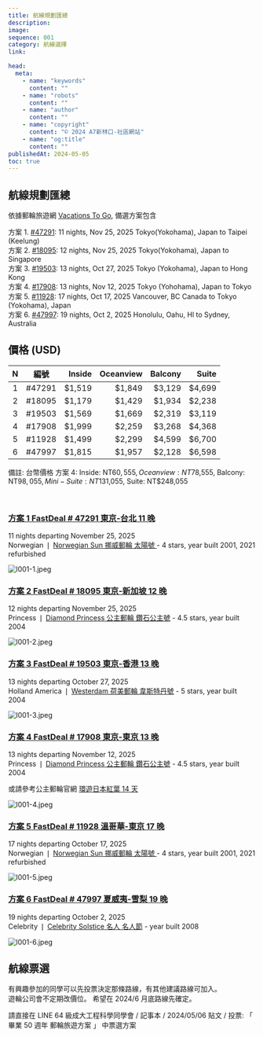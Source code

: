 ```yaml
---
title: 航線規劃匯總
description:
image:
sequence: 001
category: 航線選擇
link:

head:
  meta:
    - name: "keywords"
      content: ""
    - name: "robots"
      content: ""
    - name: "author"
      content: ""
    - name: "copyright"
      content: "© 2024 A7新林口-社區網站"
    - name: "og:title"
      content: ""
publishedAt: 2024-05-05
toc: true
---
```


## 航線規劃匯總

依據郵輪旅遊網 <a href="https://www.vacationstogo.com/">Vacations To Go</a>, 備選方案包含

方案 1. <a href="https://www.vacationstogo.com/fastdeal.cfm?deal=47291">#47291</a>: 11 nights, Nov 25, 2025 Tokyo(Yokohama), Japan to Taipei (Keelung)  
方案 2. <a href="https://www.vacationstogo.com/fastdeal.cfm?deal=18095">#18095</a>: 12 nights, Nov 25, 2025 Tokyo(Yokohama), Japan to Singapore  
方案 3. <a href="https://www.vacationstogo.com/fastdeal.cfm?deal=19503">#19503</a>: 13 nights, Oct 27, 2025 Tokyo (Yokohama), Japan to Hong Kong  
方案 4. <a href="https://www.vacationstogo.com/fastdeal.cfm?deal=17908&sp=y">#17908</a>: 13 nights, Nov 12, 2025 Tokyo (Yohohama), Japan to Tokyo  
方案 5. <a href="https://www.vacationstogo.com/fastdeal.cfm?deal=11928">#11928</a>: 17 nights, Oct 17, 2025 Vancouver, BC Canada to Tokyo (Yokohama), Japan  
方案 6. <a href="https://www.vacationstogo.com/fastdeal.cfm?deal=47997">#47997</a>: 19 nights, Oct 2, 2025 Honolulu, Oahu, Hl to Sydney, Australia

## 價格 (USD)

|  N  |  編號  | Inside | Oceanview | Balcony |  Suite |
| :-: | :----: | -----: | --------: | ------: | -----: |
|  1  | #47291 | $1,519 |    $1,849 |  $3,129 | $4,699 |
|  2  | #18095 | $1,179 |    $1,429 |  $1,934 | $2,238 |
|  3  | #19503 | $1,569 |    $1,669 |  $2,319 | $3,119 |
|  4  | #17908 | $1,999 |    $2,259 |  $3,268 | $4,368 |
|  5  | #11928 | $1,499 |    $2,299 |  $4,599 | $6,700 |
|  6  | #47997 | $1,815 |    $1,957 |  $2,128 | $6,598 |

備註: 台幣價格 方案 4: Inside: NT$60,555, Oceanview: NT$78,555, Balcony: NT$98,055, Mini-Suite: NT$131,055, Suite: NT$248,055

<br>

### <a href="https://www.vacationstogo.com/fastdeal.cfm?deal=47291"> 方案 1 FastDeal # 47291 東京-台北 11 晚 </a>

11 nights departing November 25, 2025  
Norwegian ❘ <a href="https://www.ncl.com/in/en/cruise-ship/sun"> Norwegian Sun 挪威郵輪 太陽號 </a> - 4 stars, year built 2001, 2021 refurbished

![l001-1.jpeg](/images/line/l001-1.jpeg)

### <a href="https://www.vacationstogo.com/fastdeal.cfm?deal=18095"> 方案 2 FastDeal # 18095 東京-新加坡 12 晚 </a>

12 nights departing November 25, 2025  
Princess ❘ <a href="https://www.princess.com/en-int/ships-and-experience/ships/di-diamond-princess"> Diamond Princess 公主郵輪 鑽石公主號</a> - 4.5 stars, year built 2004

![l001-2.jpeg](/images/line/l001-2.jpeg)

### <a href="https://www.vacationstogo.com/fastdeal.cfm?deal=19503"> 方案 3 FastDeal # 19503 東京-香港 13 晚 </a>

13 nights departing October 27, 2025  
Holland America ❘ <a href="https://www.hollandamerica.com/en/cruise-ships/westerdam/7"> Westerdam 荷美郵輪 韋斯特丹號</a> - 5 stars, year built 2004

![l001-3.jpeg](/images/line/l001-3.jpeg)

### <a href="https://www.vacationstogo.com/fastdeal.cfm?deal=17908&sp=y"> 方案 4 FastDeal # 17908 東京-東京 13 晚 </a>

13 nights departing November 12, 2025  
Princess ❘ <a href="https://www.princess.com/en-int/ships-and-experience/ships/di-diamond-princess"> Diamond Princess 公主郵輪 鑽石公主號</a> - 4.5 stars, year built 2004

或請參考公主郵輪官網 <a href="https://princesscruises.com.tw/cruise_trip/M534">環遊日本紅葉 14 天</a>

![l001-4.jpeg](/images/line/l001-4.jpeg)

### <a href="https://www.vacationstogo.com/fastdeal.cfm?deal=11928"> 方案 5 FastDeal # 11928 溫哥華-東京 17 晚 </a>

17 nights departing October 17, 2025  
Norwegian ❘ <a href="https://www.ncl.com/in/en/cruise-ship/sun"> Norwegian Sun 挪威郵輪 太陽號 </a> - 4 stars, year built 2001, 2021 refurbished

![l001-5.jpeg](/images/line/l001-5.png)

### <a href="https://www.vacationstogo.com/fastdeal.cfm?deal=47997"> 方案 6 FastDeal # 47997 夏威夷-雪梨 19 晚 </a>

19 nights departing October 2, 2025  
Celebrity ❘ <a href="https://www.celebritycruises.com/cruise-ships/celebrity-solstice?icid=xplrsh_wrnssn_sls_hm_other_155"> Celebrity Solstice 名人 名人節</a> - year built 2008

![l001-6.jpeg](/images/line/l001-6.jpeg)

## 航線票選

有興趣參加的同學可以先投票決定那條路線，有其他建議路線可加入。  
遊輪公司會不定期改價位。
希望在 2024/6 月底路線先確定。

請直接在 LINE 64 級成大工程科學同學會 / 記事本 / 2024/05/06 貼文 / 投票: 「 畢業 50 週年 郵輪旅遊方案 」 中票選方案
